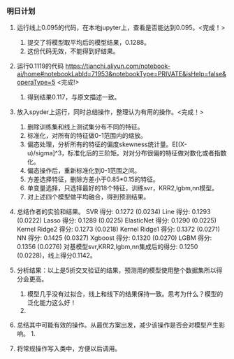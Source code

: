 ### 明日计划
1. 运行线上0.095的代码，在本地jupyter上，查看是否能达到0.095。<完成！>
	1. 提交了将模型取平均后的模型结果，0.1288。
	2. 这份代码无效，不能得到好结果。
2. 运行0.1119的代码 https://tianchi.aliyun.com/notebook-ai/home#notebookLabId=71953&notebookType=PRIVATE&isHelp=false&operaType=5 <完成!>
	1. 得到结果0.117，与原文描述一致。
3. 放入spyder上运行，同时总结操作，整理认为有用的操作。<完成！>
	1. 删除训练集和线上测试集分布不同的特征。
	2. 标准化，对所有的特征做0-1范围内的缩放。
	3. 偏态处理，分析所有的特征的偏度skewness统计量。E[(X-u)/sigma]^3，标准化后的三阶矩。对对分布很偏的特征做对数化或者指数化。
	4. 偏态操作后，重新标准化到0-1范围之间。	
	5. 方差选择特征，删除方差小于0.85*0.15的特征。
	6. 单变量选择，只选择最好的18个特征，训练svr，KRR2,lgbm,nn模型。
	7. 对上述四个模型做平均融合，得到预测结果。

4. 总结作者的实验和结果。
	SVR 得分: 0.1272 (0.0234)
	Line 得分: 0.1293 (0.0222)
	Lasso 得分: 0.1289 (0.0225)
	ElasticNet 得分: 0.1290 (0.0225)
	Kernel Ridge2 得分: 0.1273 (0.0218)
	Kernel Ridge1 得分: 0.1372 (0.0271)
	NN 得分: 0.1425 (0.0327)
	Xgboost 得分: 0.1320 (0.0270)
	LGBM 得分: 0.1356 (0.0276)
	对基模型svr,KRR2,lgbm,nn集成后的得分: 0.1250 (0.0228)，线上得分0.1142。
5. 分析结果：以上是5折交叉验证的结果，预测用的模型使用整个数据集所以得分会更高。
	1. 模型几乎没有过拟合，线上和线下的结果保持一致。思考为什么？模型的泛化能力这么好！
	2. 

4. 总结其中可能有效的操作。从最优方案出发，减少该操作是否会对模型产生影响。
	1. 
5. 将常规操作写入类中，方便以后调用。

